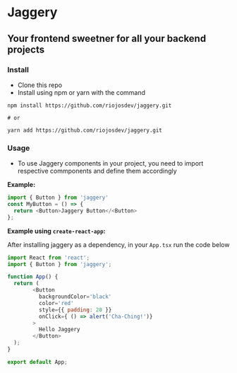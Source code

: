 # Jaggery

## Your frontend sweetner for all your backend projects

### Install

* Clone this repo
* Install using npm or yarn with the command

```
npm install https://github.com/riojosdev/jaggery.git

# or

yarn add https://github.com/riojosdev/jaggery.git
```

### Usage

* To use Jaggery components in your project, you need to import respective commponents and define them accordingly

**Example:**

```js
import { Button } from 'jaggery'
const MyButton = () => {
  return <Button>Jaggery Button</<Button>
};
```

**Example using `create-react-app`:**

After installing jaggery as a dependency, in your `App.tsx` run the code below

```js
import React from 'react';
import { Button } from 'jaggery';

function App() {
  return (
        <Button
          backgroundColor='black'
          color='red'
          style={{ padding: 20 }}
          onClick={ () => alert('Cha-Ching!')}
        >
          Hello Jaggery
        </Button>
  );
}

export default App;
```
